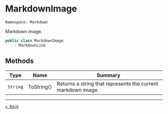 # MarkdownImage

`Namespace: Markdown`

Markdown image.

```csharp
public class MarkdownImage
    : MarkdownLink
```

## Methods

| Type | Name | Summary |
| --- | --- | --- |
| `String` | ToString() | Returns a string that represents the current markdown image. |

---

[`< Back`](../)
